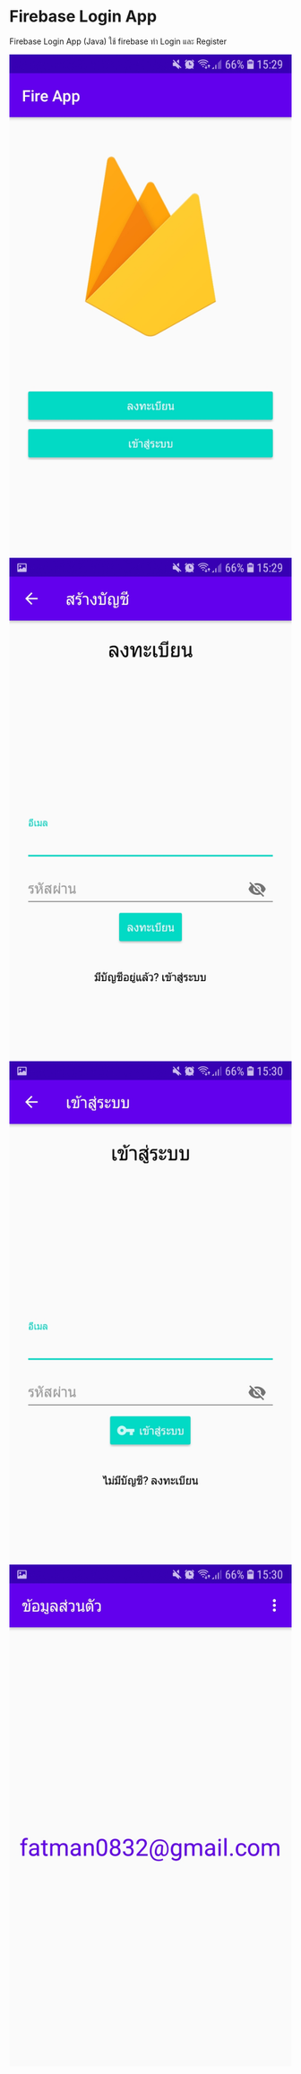 # Firebase Login App
Firebase Login App (Java) 
ใช้ firebase ทำ Login และ Register

![alt text](https://raw.githubusercontent.com/Donung/Firebase_login_app/main/Fire%20App/01.jpg)
![alt text](https://raw.githubusercontent.com/Donung/Firebase_login_app/main/Fire%20App/02.jpg)
![alt text](https://raw.githubusercontent.com/Donung/Firebase_login_app/main/Fire%20App/03.jpg)
![alt text](https://raw.githubusercontent.com/Donung/Firebase_login_app/main/Fire%20App/04.jpg)

